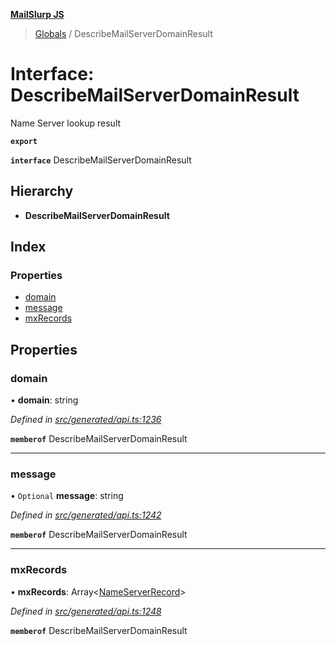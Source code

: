 **[MailSlurp JS](../README.md)**

> [Globals](../README.md) / DescribeMailServerDomainResult

# Interface: DescribeMailServerDomainResult

Name Server lookup result

**`export`** 

**`interface`** DescribeMailServerDomainResult

## Hierarchy

* **DescribeMailServerDomainResult**

## Index

### Properties

* [domain](describemailserverdomainresult.md#domain)
* [message](describemailserverdomainresult.md#message)
* [mxRecords](describemailserverdomainresult.md#mxrecords)

## Properties

### domain

•  **domain**: string

*Defined in [src/generated/api.ts:1236](https://github.com/mailslurp/mailslurp-client/blob/aa918cc/src/generated/api.ts#L1236)*

**`memberof`** DescribeMailServerDomainResult

___

### message

• `Optional` **message**: string

*Defined in [src/generated/api.ts:1242](https://github.com/mailslurp/mailslurp-client/blob/aa918cc/src/generated/api.ts#L1242)*

**`memberof`** DescribeMailServerDomainResult

___

### mxRecords

•  **mxRecords**: Array\<[NameServerRecord](nameserverrecord.md)>

*Defined in [src/generated/api.ts:1248](https://github.com/mailslurp/mailslurp-client/blob/aa918cc/src/generated/api.ts#L1248)*

**`memberof`** DescribeMailServerDomainResult

